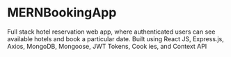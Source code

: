 # MERNBookingApp

Full stack hotel reservation web app, where authenticated users can see available hotels and book a
particular date. Built using React JS, Express.js, Axios, MongoDB, Mongoose, JWT Tokens, Cook
ies, and Context API
